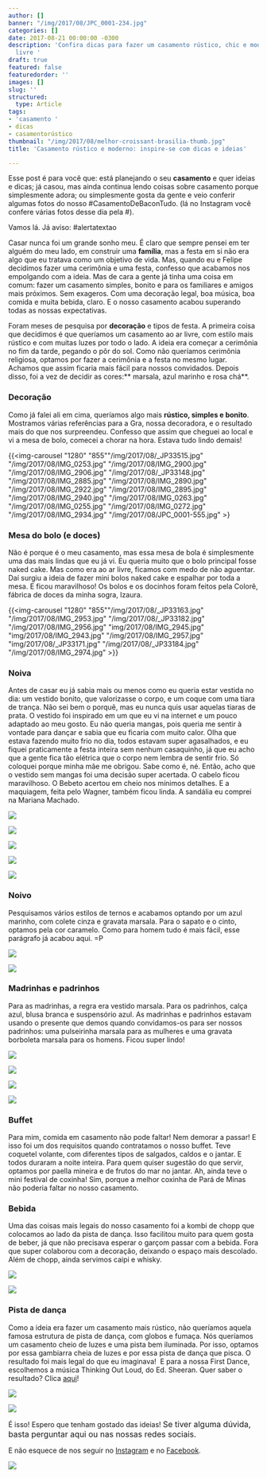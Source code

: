 ```yaml
---
author: []
banner: "/img/2017/08/JPC_0001-234.jpg"
categories: []
date: 2017-08-21 00:00:00 -0300
description: 'Confira dicas para fazer um casamento rústico, chic e moderno ao ar
  livre '
draft: true
featured: false
featuredorder: ''
images: []
slug: ''
structured:
  type: Article
tags:
- 'casamento '
- dicas
- casamentorústico
thumbnail: "/img/2017/08/melhor-croissant-brasilia-thumb.jpg"
title: 'Casamento rústico e moderno: inspire-se com dicas e ideias'

---
```

Esse post é para você que: está planejando o seu **casamento** e quer ideias e dicas; já casou, mas ainda continua lendo coisas sobre casamento porque simplesmente adora; ou simplesmente gosta da gente e veio conferir algumas fotos do nosso #CasamentoDeBaconTudo. (lá no Instagram você confere várias fotos desse dia pela #).

Vamos lá. Já aviso: #alertatextao

Casar nunca foi um grande sonho meu. É claro que sempre pensei em ter alguém do meu lado, em construir uma **família**, mas a festa em si não era algo que eu tratava como um objetivo de vida. Mas, quando eu e Felipe decidimos fazer uma cerimônia e uma festa, confesso que acabamos nos empolgando com a ideia. Mas de cara a gente já tinha uma coisa em comum: fazer um casamento simples, bonito e para os familiares e amigos mais próximos. Sem exageros. Com uma decoração legal, boa música, boa comida e muita bebida, claro. E o nosso casamento acabou superando todas as nossas expectativas.

Foram meses de pesquisa por **decoração** e tipos de festa. A primeira coisa que decidimos é que queríamos um casamento ao ar livre, com estilo mais rústico e com muitas luzes por todo o lado. A ideia era começar a cerimônia no fim da tarde, pegando o pôr do sol. Como não queríamos cerimônia religiosa, optamos por fazer a cerimônia e a festa no mesmo lugar. Achamos que assim ficaria mais fácil para nossos convidados. Depois disso, foi a vez de decidir as cores:** marsala, azul marinho e rosa chá**.

### **Decoração**

Como já falei ali em cima, queríamos algo mais **rústico, simples e bonito**. Mostramos várias referências para a Gra, nossa decoradora, e o resultado mais do que nos surpreendeu. Confesso que assim que cheguei ao local e vi a mesa de bolo, comecei a chorar na hora. Estava tudo lindo demais!

{{<img-carousel "1280" "855""/img/2017/08/_JP33515.jpg" "/img/2017/08/IMG_0253.jpg" "/img/2017/08/IMG_2900.jpg" "/img/2017/08/IMG_2906.jpg" "/img/2017/08/_JP33148.jpg" "/img/2017/08/IMG_2885.jpg" "/img/2017/08/IMG_2890.jpg" "/img/2017/08/IMG_2922.jpg" "/img/2017/08/IMG_2895.jpg" "/img/2017/08/IMG_2940.jpg" "/img/2017/08/IMG_0263.jpg" "/img/2017/08/IMG_0255.jpg" "/img/2017/08/IMG_0272.jpg" "/img/2017/08/IMG_2934.jpg" "/img/2017/08/JPC_0001-555.jpg" >}

### **Mesa do bolo (e doces)**

Não é porque é o meu casamento, mas essa mesa de bola é simplesmente uma das mais lindas que eu já vi. Eu queria muito que o bolo principal fosse naked cake. Mas como era ao ar livre, ficamos com medo de não aguentar. Daí surgiu a ideia de fazer mini bolos naked cake e espalhar por toda a mesa. E ficou maravilhoso! Os bolos e os docinhos foram feitos pela Colorê, fábrica de doces da minha sogra, Izaura.

{{<img-carousel "1280" "855""/img/2017/08/_JP33163.jpg" "/img/2017/08/IMG_2953.jpg" "/img/2017/08/_JP33182.jpg" "/img/2017/08/IMG_2956.jpg" "img/2017/08/IMG_2945.jpg" "img/2017/08/IMG_2943.jpg" "/img/2017/08/IMG_2957.jpg" "img/2017/08/_JP33171.jpg" "/img/2017/08/_JP33184.jpg" "/img/2017/08/IMG_2974.jpg" >}}

### **Noiva**

Antes de casar eu já sabia mais ou menos como eu queria estar vestida no dia: um vestido bonito, que valorizasse o corpo, e um coque com uma tiara de trança. Não sei bem o porquê, mas eu nunca quis usar aquelas tiaras de prata. O vestido foi inspirado em um que eu vi na internet e um pouco adaptado ao meu gosto. Eu não queria mangas, pois queria me sentir à vontade para dançar e sabia que eu ficaria com muito calor. Olha que estava fazendo muito frio no dia, todos estavam super agasalhados, e eu fiquei praticamente a festa inteira sem nenhum casaquinho, já que eu acho que a gente fica tão elétrica que o corpo nem lembra de sentir frio. Só coloquei porque minha mãe me obrigou. Sabe como é, né. Então, acho que o vestido sem mangas foi uma decisão super acertada. O cabelo ficou maravilhoso. O Bebeto acertou em cheio nos mínimos detalhes. E a maquiagem, feita pelo Wagner, também ficou linda. A sandália eu comprei na Mariana Machado.

![](/img/2017/08/_JP32803.jpg)

![](/img/2017/08/_JP33045.jpg)

![](/img/2017/08/_JP33108.jpg)

![](/img/2017/08/_JP32848.jpg)

![](/img/2017/08/_JP32876.jpg)

### **Noivo**

Pesquisamos vários estilos de ternos e acabamos optando por um azul marinho, com colete cinza e gravata marsala. Para o sapato e o cinto, optamos pela cor caramelo. Como para homem tudo é mais fácil, esse parágrafo já acabou aqui. =P

![](/img/2017/08/IMG_2774.jpg)

![](/img/2017/08/IMG_0350.jpg)

### **Madrinhas e padrinhos**

Para as madrinhas, a regra era vestido marsala. Para os padrinhos, calça azul, blusa branca e suspensório azul. As madrinhas e padrinhos estavam usando o presente que demos quando convidamos-os para ser nossos padrinhos: uma pulseirinha marsala para as mulheres e uma gravata borboleta marsala para os homens. Ficou super lindo!

![](/img/2017/08/JPC_0001-417.jpg)

![](/img/2017/08/JPC_0001-420.jpg)

![](/img/2017/08/JPC_0001-167.jpg)

![](/img/2017/08/_JP33247.jpg)

### **Buffet**

Para mim, comida em casamento não pode faltar! Nem demorar a passar! E isso foi um dos requisitos quando contratamos o nosso buffet. Teve coquetel volante, com diferentes tipos de salgados, caldos e o jantar. E todos duraram a noite inteira. Para quem quiser sugestão do que servir, optamos por paella mineira e de frutos do mar no jantar. Ah, ainda teve o mini festival de coxinha! Sim, porque a melhor coxinha de Pará de Minas não poderia faltar no nosso casamento.

### **Bebida**

Uma das coisas mais legais do nosso casamento foi a kombi de chopp que colocamos ao lado da pista de dança. Isso facilitou muito para quem gosta de beber, já que não precisava esperar o garçom passar com a bebida. Fora que super colaborou com a decoração, deixando o espaço mais descolado. Além de chopp, ainda servimos caipi e whisky.

![](/img/2017/08/IMG_2961.jpg)

![](/img/2017/08/IMG_0293.jpg)

### **Pista de dança**

Como a ideia era fazer um casamento mais rústico, não queríamos aquela famosa estrutura de pista de dança, com globos e fumaça. Nós queríamos um casamento cheio de luzes e uma pista bem iluminada. Por isso, optamos por essa gambiarra cheia de luzes e por essa pista de dança que pisca. O resultado foi mais legal do que eu imaginava!  E para a nossa First Dance, escolhemos a música Thinking Out Loud, do Ed. Sheeran. Quer saber o resultado? Clica [aqui](http://debacontudo.com.br/estilo-de-vida/first-dance-dicas-brasilia/)!

![](/img/2017/08/JPC_0001-10.jpg)

![](/img/2017/08/JPC_0001-28.jpg)



É isso! Espero que tenham gostado das ideias!
<span style="font-size: 1rem;">Se tiver alguma dúvida, basta perguntar aqui ou nas nossas redes sociais.</span>

E não esquece de nos seguir no [Instagram](https://www.instagram.com/casaldebacontudo/) e no [Facebook](https://www.facebook.com/debacontudo).

![](/img/2017/08/_JP34528.jpg)
